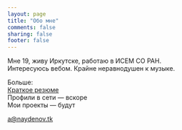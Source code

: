 ```yaml
---
layout: page
title: "Обо мне"
comments: false
sharing: false
footer: false
---
```

Мне 19, живу Иркутске, работаю в ИСЕМ СО РАН.  
Интересуюсь вебом. Крайне неравнодушен к музыке.  

Больше:  
[Краткое резюме](http://naydenov.tk/cv.html)  
Профили в сети — вскоре  
Мои проекты — будут

a@naydenov.tk